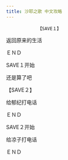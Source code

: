 ```yaml
---
title: 沙耶之歌 中文攻略
---
```


                【SAVE１】

返回原来的生活



ＥＮＤ



SAVE１开始



还是算了吧

【SAVE２】

给郁纪打电话



ＥＮＤ



SAVE２开始



给凉子打电话



ＥＮＤ


              

